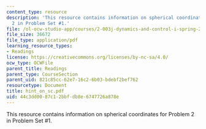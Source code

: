 ```yaml
---
content_type: resource
description: 'This resource contains information on spherical coordinates for Problem
  2 in Problem Set #1.'
file: /ol-ocw-studio-app/courses/2-003j-dynamics-and-control-i-spring-2007/44c3dd0087c12bbfdb8e6747726a878e_hint_on_sc.pdf
file_size: 36672
file_type: application/pdf
learning_resource_types:
- Readings
license: https://creativecommons.org/licenses/by-nc-sa/4.0/
ocw_type: OCWFile
parent_title: Readings
parent_type: CourseSection
parent_uid: 821c85cc-62e7-16c2-6b03-bdebf2bef762
resourcetype: Document
title: hint_on_sc.pdf
uid: 44c3dd00-87c1-2bbf-db8e-6747726a878e
---
```

This resource contains information on spherical coordinates for Problem 2 in Problem Set #1.